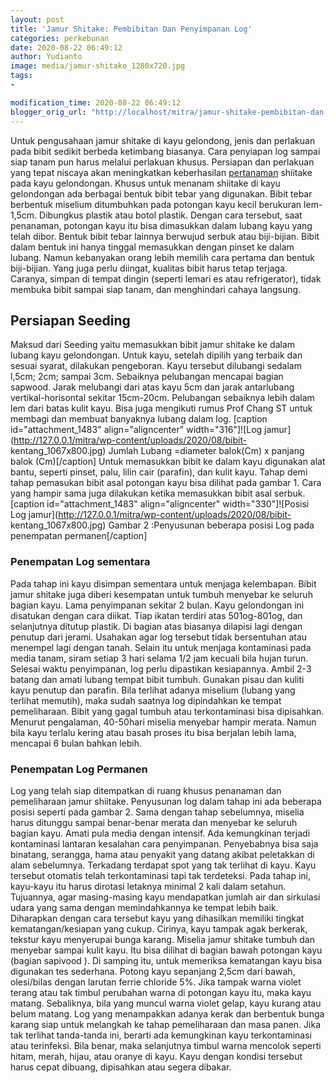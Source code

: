 ```yaml
---
layout: post
title: 'Jamur Shitake: Pembibitan Dan Penyimpanan Log'
categories: perkebunan
date: 2020-08-22 06:49:12
author: Yudianto
image: media/jamur-shitake_1280x720.jpg
tags:
- 

modification_time: 2020-08-22 06:49:12
blogger_orig_url: "http://localhost/mitra/jamur-shitake-pembibitan-dan.html"
---
```


Untuk pengusahaan jamur shitake di kayu gelondong, jenis dan perlakuan pada
bibit sedikit berbeda ketimbang biasanya. Cara penyiapan log sampai siap tanam
pun harus melalui perlakuan khusus. Persiapan dan perlakuan yang tepat niscaya
akan meningkatkan keberhasilan [pertanaman](http://127.0.0.1/mitra/pertanian
"pertanaman") shiitake pada kayu gelondongan. Khusus untuk menanam shiitake di
kayu gelondongan ada berbagai bentuk bibit tebar yang digunakan. Bibit tebar
berbentuk miselium ditumbuhkan pada potongan kayu kecil berukuran lem-1,5cm.
Dibungkus plastik atau botol plastik. Dengan cara tersebut, saat penanaman,
potongan kayu itu bisa dimasukkan dalam lubang kayu yang telah dibor. Bentuk
bibit tebar lainnya berwujud serbuk atau biji-bijian. Bibit dalam bentuk ini
hanya tinggal memasukkan dengan pinset ke dalam lubang. Namun kebanyakan orang
lebih memilih cara pertama dan bentuk biji-bijian. Yang juga perlu diingat,
kualitas bibit harus tetap terjaga. Caranya, simpan di tempat dingin (seperti
lemari es atau refrigerator), tidak membuka bibit sampai siap tanam, dan
menghindari cahaya langsung.

## Persiapan Seeding

Maksud dari Seeding yaitu memasukkan bibit jamur shitake ke dalam lubang kayu
gelondongan. Untuk kayu, setelah dipilih yang terbaik dan sesuai syarat,
dilakukan pengeboran. Kayu tersebut dilubangi sedalam l,5cm; 2cm; sampai 3cm.
Sebaiknya pelubangan mencapai bagian sapwood. Jarak melubangi dari atas kayu
5cm dan jarak antarlubang vertikal-horisontal sekitar 15cm-20cm. Pelubangan
sebaiknya lebih dalam lem dari batas kulit kayu. Bisa juga mengikuti rumus
Prof Chang ST untuk membagi dan membuat banyaknya lubang dalam log.   [caption
id="attachment_1483" align="aligncenter" width="316"]![Log
jamur](http://127.0.0.1/mitra/wp-content/uploads/2020/08/bibit-
kentang_1067x800.jpg) Jumlah Lubang =diameter balok(Cm) x panjang balok
(Cm)[/caption] Untuk memasukkan bibit ke dalam kayu digunakan alat bantu,
seperti pinset, palu, lilin cair (parafin), dan kulit kayu. Tahap demi tahap
pemasukan bibit asal potongan kayu bisa dilihat pada gambar 1. Cara yang
hampir sama juga dilakukan ketika memasukkan bibit asal serbuk. [caption
id="attachment_1483" align="aligncenter" width="330"]![Posisi Log
jamur](http://127.0.0.1/mitra/wp-content/uploads/2020/08/bibit-
kentang_1067x800.jpg) Gambar 2 :Penyusunan beberapa posisi Log pada penempatan
permanen[/caption]

### Penempatan Log sementara

Pada tahap ini kayu disimpan sementara untuk menjaga kelembapan. Bibit jamur
shitake juga diberi kesempatan untuk tumbuh menyebar ke seluruh bagian kayu.
Lama penyimpanan sekitar 2 bulan. Kayu gelondongan ini disatukan dengan cara
diikat. Tiap ikatan terdiri atas 501og-801og, dan selanjutnya ditutup plastik.
Di bagian atas biasanya dilapisi lagi dengan penutup dari jerami. Usahakan
agar log tersebut tidak bersentuhan atau menempel lagi dengan tanah. Selain
itu untuk menjaga kontaminasi pada media tanam, siram setiap 3 hari selama 1/2
jam kecuali bila hujan turun. Selesai waktu penyimpanan, log perlu dipastikan
kesiapannya. Ambil 2-3 batang dan amati lubang tempat bibit tumbuh. Gunakan
pisau dan kuliti kayu penutup dan parafin. Bila terlihat adanya miselium
(lubang yang terlihat memutih), maka sudah saatnya log dipindahkan ke tempat
pemeliharaan. Bibit yang gagal tumbuh atau terkontaminasi bisa dipisahkan.
Menurut pengalaman, 40-50hari miselia menyebar hampir merata. Namun bila kayu
terlalu kering atau basah proses itu bisa berjalan lebih lama, mencapai 6
bulan bahkan lebih.

### Penempatan Log Permanen

Log yang telah siap ditempatkan di ruang khusus penanaman dan pemeliharaan
jamur shiitake. Penyusunan log dalam tahap ini ada beberapa posisi seperti
pada gambar 2. Sama dengan tahap sebelumnya, miselia harus ditunggu sampai
benar-benar merata dan menyebar ke seluruh bagian kayu. Amati pula media
dengan intensif. Ada kemungkinan terjadi kontaminasi lantaran kesalahan cara
penyimpanan. Penyebabnya bisa saja binatang, serangga, hama atau penyakit yang
datang akibat peletakkan di alam sebelumnya. Terkadang terdapat spot yang tak
terlihat di kayu. Kayu tersebut otomatis telah terkontaminasi tapi tak
terdeteksi. Pada tahap ini, kayu-kayu itu harus dirotasi letaknya minimal 2
kali dalam setahun. Tujuannya, agar masing-masing kayu mendapatkan jumlah air
dan sirkulasi udara yang sama dengan memindahkannya ke tempat lebih baik.
Diharapkan dengan cara tersebut kayu yang dihasilkan memiliki tingkat
kematangan/kesiapan yang cukup. Cirinya, kayu tampak agak berkerak, tekstur
kayu menyerupai bunga karang. Miselia jamur shitake tumbuh dan menyebar sampai
kulit kayu. Itu bisa dilihat di bagian bawah potongan kayu (bagian sapivood ).
Di samping itu, untuk memeriksa kematangan kayu bisa digunakan tes sederhana.
Potong kayu sepanjang 2,5cm dari bawah, olesi/bilas dengan larutan ferrie
chloride 5%. Jika tampak warna violet terang atau tak timbul perubahan warna
di potongan kayu itu, maka kayu matang. Sebaliknya, bila yang muncul warna
violet gelap, kayu kurang atau belum matang. Log yang menampakkan adanya kerak
dan berbentuk bunga karang siap untuk melangkah ke tahap pemeliharaan dan masa
panen. Jika tak terlihat tanda-tanda ini, berarti ada kemungkinan kayu
terkontaminasi atau terinfeksi. Bila benar, maka selanjutnya timbul warna
mencolok seperti hitam, merah, hijau, atau oranye di kayu. Kayu dengan kondisi
tersebut harus cepat dibuang, dipisahkan atau segera dibakar.


